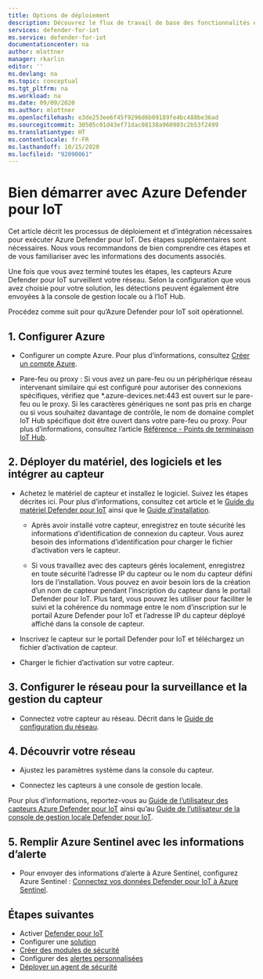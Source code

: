 ```yaml
---
title: Options de déploiement
description: Découvrez le flux de travail de base des fonctionnalités et du service Defender pour IoT.
services: defender-for-iot
ms.service: defender-for-iot
documentationcenter: na
author: mlottner
manager: rkarlin
editor: ''
ms.devlang: na
ms.topic: conceptual
ms.tgt_pltfrm: na
ms.workload: na
ms.date: 09/09/2020
ms.author: mlottner
ms.openlocfilehash: e3de253ee6f45f9296d6b09189fe4bc488be36ad
ms.sourcegitcommit: 30505c01d43ef71dac08138a960903c2b53f2499
ms.translationtype: HT
ms.contentlocale: fr-FR
ms.lasthandoff: 10/15/2020
ms.locfileid: "92090061"
---
```

# <a name="getting-started-with-azure-defender-for-iot"></a>Bien démarrer avec Azure Defender pour IoT

Cet article décrit les processus de déploiement et d’intégration nécessaires pour exécuter Azure Defender pour IoT. Des étapes supplémentaires sont nécessaires. Nous vous recommandons de bien comprendre ces étapes et de vous familiariser avec les informations des documents associés.

Une fois que vous avez terminé toutes les étapes, les capteurs Azure Defender pour IoT surveillent votre réseau. Selon la configuration que vous avez choisie pour votre solution, les détections peuvent également être envoyées à la console de gestion locale ou à l’IoT Hub.

Procédez comme suit pour qu’Azure Defender pour IoT soit opérationnel.

## <a name="1-set-up-azure"></a>1. Configurer Azure

- Configurer un compte Azure. Pour plus d’informations, consultez [Créer un compte Azure](https://docs.microsoft.com/learn/modules/create-an-azure-account/).

- Pare-feu ou proxy : Si vous avez un pare-feu ou un périphérique réseau intervenant similaire qui est configuré pour autoriser des connexions spécifiques, vérifiez que *.azure-devices.net:443 est ouvert sur le pare-feu ou le proxy. Si les caractères génériques ne sont pas pris en charge ou si vous souhaitez davantage de contrôle, le nom de domaine complet IoT Hub spécifique doit être ouvert dans votre pare-feu ou proxy. Pour plus d’informations, consultez l’article [Référence - Points de terminaison IoT Hub](/azure/iot-hub/iot-hub-devguide-endpoints).

## <a name="2-deploy-hardware-software-and-onboard-to-sensor"></a>2. Déployer du matériel, des logiciels et les intégrer au capteur

- Achetez le matériel de capteur et installez le logiciel. Suivez les étapes décrites ici. Pour plus d’informations, consultez cet article et le [Guide du matériel Defender pour IoT](https://aka.ms/AzureDefenderforIoTBareMetalAppliance) ainsi que le [Guide d’installation](https://aka.ms/AzureDefenderforIoTInstallSensorISO).

  - Après avoir installé votre capteur, enregistrez en toute sécurité les informations d’identification de connexion du capteur. Vous aurez besoin des informations d’identification pour charger le fichier d’activation vers le capteur.

  - Si vous travaillez avec des capteurs gérés localement, enregistrez en toute sécurité l’adresse IP du capteur ou le nom du capteur défini lors de l’installation. Vous pouvez en avoir besoin lors de la création d’un nom de capteur pendant l’inscription du capteur dans le portail Defender pour IoT. Plus tard, vous pouvez les utiliser pour faciliter le suivi et la cohérence du nommage entre le nom d’inscription sur le portail Azure Defender pour IoT et l’adresse IP du capteur déployé affiché dans la console de capteur.

- Inscrivez le capteur sur le portail Defender pour IoT et téléchargez un fichier d’activation de capteur.

- Charger le fichier d’activation sur votre capteur.

## <a name="3-perform-network-setup-for-sensor-monitoring-and-management"></a>3. Configurer le réseau pour la surveillance et la gestion du capteur

- Connectez votre capteur au réseau. Décrit dans le [Guide de configuration du réseau](https://aka.ms/AzureDefenderForIoTNetworkSetup).

## <a name="4-start-discovering-your-network"></a>4. Découvrir votre réseau

- Ajustez les paramètres système dans la console du capteur.

- Connectez les capteurs à une console de gestion locale.

Pour plus d’informations, reportez-vous au [Guide de l’utilisateur des capteurs Azure Defender pour IoT](https://aka.ms/AzureDefenderforIoTUserGuide) ainsi qu’au [Guide de l’utilisateur de la console de gestion locale Defender pour IoT](https://aka.ms/DefenderForIoTManagementConsole).

## <a name="5-populate-azure-sentinel-with-alert-information"></a>5. Remplir Azure Sentinel avec les informations d’alerte

- Pour envoyer des informations d’alerte à Azure Sentinel, configurez Azure Sentinel : [Connectez vos données Defender pour IoT à Azure Sentinel](how-to-configure-with-sentinel.md).
 

## <a name="next-steps"></a>Étapes suivantes

- Activer [Defender pour IoT](quickstart-onboard-iot-hub.md)
- Configurer une [solution](quickstart-configure-your-solution.md)
- [Créer des modules de sécurité](quickstart-create-security-twin.md)
- Configurer des [alertes personnalisées](quickstart-create-custom-alerts.md)
- [Déployer un agent de sécurité](how-to-deploy-agent.md)
